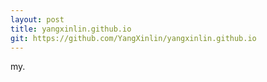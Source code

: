 ```yaml
---
layout: post
title: yangxinlin.github.io
git: https://github.com/YangXinlin/yangxinlin.github.io
---
```


my.
